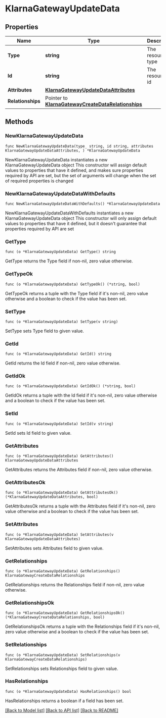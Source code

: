 # KlarnaGatewayUpdateData

## Properties

Name | Type | Description | Notes
------------ | ------------- | ------------- | -------------
**Type** | **string** | The resource&#39;s type | 
**Id** | **string** | The resource&#39;s id | 
**Attributes** | [**KlarnaGatewayUpdateDataAttributes**](KlarnaGatewayUpdateDataAttributes.md) |  | 
**Relationships** | Pointer to [**KlarnaGatewayCreateDataRelationships**](KlarnaGatewayCreateDataRelationships.md) |  | [optional] 

## Methods

### NewKlarnaGatewayUpdateData

`func NewKlarnaGatewayUpdateData(type_ string, id string, attributes KlarnaGatewayUpdateDataAttributes, ) *KlarnaGatewayUpdateData`

NewKlarnaGatewayUpdateData instantiates a new KlarnaGatewayUpdateData object
This constructor will assign default values to properties that have it defined,
and makes sure properties required by API are set, but the set of arguments
will change when the set of required properties is changed

### NewKlarnaGatewayUpdateDataWithDefaults

`func NewKlarnaGatewayUpdateDataWithDefaults() *KlarnaGatewayUpdateData`

NewKlarnaGatewayUpdateDataWithDefaults instantiates a new KlarnaGatewayUpdateData object
This constructor will only assign default values to properties that have it defined,
but it doesn't guarantee that properties required by API are set

### GetType

`func (o *KlarnaGatewayUpdateData) GetType() string`

GetType returns the Type field if non-nil, zero value otherwise.

### GetTypeOk

`func (o *KlarnaGatewayUpdateData) GetTypeOk() (*string, bool)`

GetTypeOk returns a tuple with the Type field if it's non-nil, zero value otherwise
and a boolean to check if the value has been set.

### SetType

`func (o *KlarnaGatewayUpdateData) SetType(v string)`

SetType sets Type field to given value.


### GetId

`func (o *KlarnaGatewayUpdateData) GetId() string`

GetId returns the Id field if non-nil, zero value otherwise.

### GetIdOk

`func (o *KlarnaGatewayUpdateData) GetIdOk() (*string, bool)`

GetIdOk returns a tuple with the Id field if it's non-nil, zero value otherwise
and a boolean to check if the value has been set.

### SetId

`func (o *KlarnaGatewayUpdateData) SetId(v string)`

SetId sets Id field to given value.


### GetAttributes

`func (o *KlarnaGatewayUpdateData) GetAttributes() KlarnaGatewayUpdateDataAttributes`

GetAttributes returns the Attributes field if non-nil, zero value otherwise.

### GetAttributesOk

`func (o *KlarnaGatewayUpdateData) GetAttributesOk() (*KlarnaGatewayUpdateDataAttributes, bool)`

GetAttributesOk returns a tuple with the Attributes field if it's non-nil, zero value otherwise
and a boolean to check if the value has been set.

### SetAttributes

`func (o *KlarnaGatewayUpdateData) SetAttributes(v KlarnaGatewayUpdateDataAttributes)`

SetAttributes sets Attributes field to given value.


### GetRelationships

`func (o *KlarnaGatewayUpdateData) GetRelationships() KlarnaGatewayCreateDataRelationships`

GetRelationships returns the Relationships field if non-nil, zero value otherwise.

### GetRelationshipsOk

`func (o *KlarnaGatewayUpdateData) GetRelationshipsOk() (*KlarnaGatewayCreateDataRelationships, bool)`

GetRelationshipsOk returns a tuple with the Relationships field if it's non-nil, zero value otherwise
and a boolean to check if the value has been set.

### SetRelationships

`func (o *KlarnaGatewayUpdateData) SetRelationships(v KlarnaGatewayCreateDataRelationships)`

SetRelationships sets Relationships field to given value.

### HasRelationships

`func (o *KlarnaGatewayUpdateData) HasRelationships() bool`

HasRelationships returns a boolean if a field has been set.


[[Back to Model list]](../README.md#documentation-for-models) [[Back to API list]](../README.md#documentation-for-api-endpoints) [[Back to README]](../README.md)


